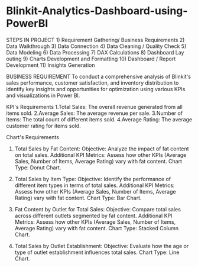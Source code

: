 # Blinkit-Analytics-Dashboard-using-PowerBI

STEPS IN PROJECT
     1) Requirement Gathering/ Business Requirements
     2) Data Walkthrough
     3) Data Connection
     4) Data Cleaning / Quality Check
     5) Data Modeling
     6) Data Processing
     7) DAX Calculations
     8) Dashboard Lay outing
     9) Charts Development and Formatting
    10) Dashboard / Report Development
    11) Insights Generation


BUSINESS REQUIREMENT
      To conduct a comprehensive analysis of Blinkit's sales performance, customer satisfaction, and inventory distribution to identify key insights and opportunities for optimization using various KPIs and 
      visualizations in Power Bl.

KPI's Requirements
           1.Total Sales: The overall revenue generated from all items sold.
           2.Average Sales: The average revenue per sale.
           3.Number of Items: The total count of different items sold.
           4.Average Rating: The average customer rating for items sold.

Chart's Requirements
   1. Total Sales by Fat Content:
           Objective: Analyze the impact of fat content on total sales.
           Additional KPI Metrics: Assess how other KPIs (Average Sales, Number of Items, Average Rating) vary with fat content.
           Chart Type: Donut Chart.

   2. Total Sales by Item Type:
           Objective: Identify the performance of different item types in terms of total sales.
           Additional KPI Metrics: Assess how other KPIs (Average Sales, Number of Items, Average Rating) vary with fat content.
           Chart Type: Bar Chart.

   3. Fat Content by Outlet for Total Sales:
           Objective: Compare total sales across different outlets segmented by fat content.
           Additional KPI Metrics: Assess how other KPIs (Average Sales, Number of Items, Average Rating) vary with fat content.
           Chart Type: Stacked Column Chart.

   4. Total Sales by Outlet Establishment:
           Objective: Evaluate how the age or type of outlet establishment influences total sales.
           Chart Type: Line Chart.		 



